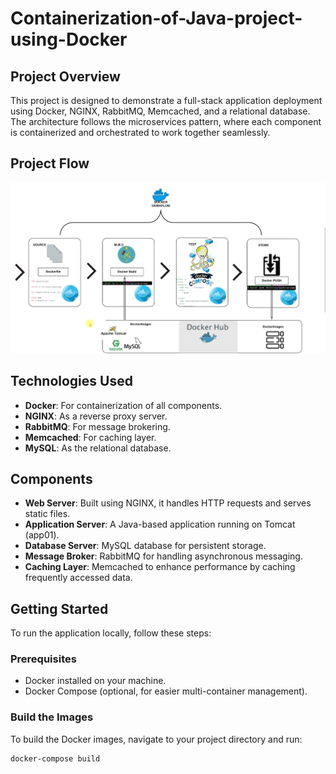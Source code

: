 # Containerization-of-Java-project-using-Docker

## Project Overview
This project is designed to demonstrate a full-stack application deployment using Docker, NGINX, RabbitMQ, Memcached, and a relational database. The architecture follows the microservices pattern, where each component is containerized and orchestrated to work together seamlessly.

## Project Flow
![Project Flow](project-flow.png)

## Technologies Used
- **Docker**: For containerization of all components.
- **NGINX**: As a reverse proxy server.
- **RabbitMQ**: For message brokering.
- **Memcached**: For caching layer.
- **MySQL**: As the relational database.

## Components
- **Web Server**: Built using NGINX, it handles HTTP requests and serves static files.
- **Application Server**: A Java-based application running on Tomcat (app01).
- **Database Server**: MySQL database for persistent storage.
- **Message Broker**: RabbitMQ for handling asynchronous messaging.
- **Caching Layer**: Memcached to enhance performance by caching frequently accessed data.

## Getting Started
To run the application locally, follow these steps:

### Prerequisites
- Docker installed on your machine.
- Docker Compose (optional, for easier multi-container management).

### Build the Images
To build the Docker images, navigate to your project directory and run:

```bash
docker-compose build
